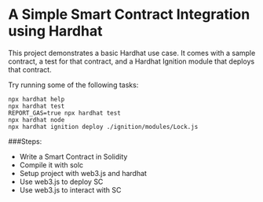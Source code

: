 # A Simple Smart Contract Integration using Hardhat

This project demonstrates a basic Hardhat use case. It comes with a sample contract, a test for that contract, and a Hardhat Ignition module that deploys that contract.

Try running some of the following tasks:

```shell
npx hardhat help
npx hardhat test
REPORT_GAS=true npx hardhat test
npx hardhat node
npx hardhat ignition deploy ./ignition/modules/Lock.js
```

###Steps:


- Write a Smart Contract in Solidity
- Compile it with solc
- Setup project with web3.js and hardhat
- Use web3.js to deploy SC
- Use web3.js to interact with SC 
